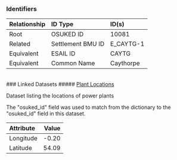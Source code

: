 ### Identifiers

| Relationship   | ID Type           | ID(s)     |
|:---------------|:------------------|:----------|
| Root           | OSUKED ID         | 10081     |
| Related        | Settlement BMU ID | E_CAYTG-1 |
| Equivalent     | ESAIL ID          | CAYTG     |
| Equivalent     | Common Name       | Caythorpe |

<br>
### Linked Datasets
##### <a href="https://raw.githubusercontent.com/OSUKED/Dictionary-Datasets/main/datasets/plant-locations/datapackage.json">Plant Locations</a>

Dataset listing the locations of power plants

The "osuked_id" field was used to match from the dictionary to the "osuked_id" field in this dataset.

| Attribute   |   Value |
|:------------|--------:|
| Longitude   |   -0.20 |
| Latitude    |   54.09 |
